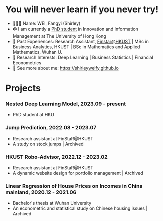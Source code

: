 # You will never learn if you never try!

<!--
**shirleyweify/shirleyweify** is a ✨ _special_ ✨ repository because its `README.md` (this file) appears on your GitHub profile.

Here are some ideas to get you started:

- 🔭 I’m currently working on ...
- 🌱 I’m currently learning ...
- 👯 I’m looking to collaborate on ...
- 🤔 I’m looking for help with ...
- 💬 Ask me about ...
- 📫 How to reach me: ...
- 😄 Pronouns: ...
- ⚡ Fun fact: ...
-->
- 👱🏻‍♀️ Name: WEI, Fangyi (Shirley)
- ☘️ I am currently a [PhD student](https://www.hkubs.hku.hk/people/wei-fangyi/) in Innovation and Information Management at The University of Hong Kong
- 📍 Past Experiences: Research Assistant, [Finstar@HKUST](https://finstar.ust.hk) | MSc in Business Analytics, HKUST | BSc in Mathematics and Applied Mathematics, Wuhan U.
- 🧐 Research Interests: Deep Learning | Business Statistics | Financial Econometrics
- 🔖 See more about me: https://shirleyweify.github.io

# Projects

### Nested Deep Learning Model, 2023.09 - present

- PhD student at HKU

### Jump Prediction, 2022.08 - 2023.07

- Research assistant at FinStaR@HKUST
- A study on stock jumps | Archived

### HKUST Robo-Advisor, 2022.12 - 2023.02
- Research assistant at FinStaR@HKUST
- A dynamic website design for portfolio management | Archived

### Linear Regression of House Prices on Incomes in China mainland, 2020.12 - 2021.06

- Bachelor's thesis at Wuhan University
- An econometric and statistical study on Chinese housing issues | Archived
